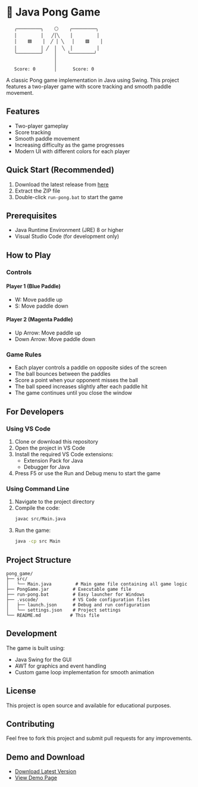 # 🏓 Java Pong Game

```
   ╭─────────╮    ⚪    ╭─────────╮
   │         │   ╱│╲    │         │
   │    🟦    │  ╱ │ ╲   │    🟪    │
   │         │ ╱  │  ╲  │         │
   ╰─────────╯    │    ╰─────────╯
                  │
                  │
   Score: 0       │      Score: 0
```

A classic Pong game implementation in Java using Swing. This project features a two-player game with score tracking and smooth paddle movement.

## Features

- Two-player gameplay
- Score tracking
- Smooth paddle movement
- Increasing difficulty as the game progresses
- Modern UI with different colors for each player

## Quick Start (Recommended)

1. Download the latest release from [here](https://github.com/mevo0108/PingPong/releases/latest)
2. Extract the ZIP file
3. Double-click `run-pong.bat` to start the game

## Prerequisites

- Java Runtime Environment (JRE) 8 or higher
- Visual Studio Code (for development only)

## How to Play

### Controls

#### Player 1 (Blue Paddle)
- W: Move paddle up
- S: Move paddle down

#### Player 2 (Magenta Paddle)
- Up Arrow: Move paddle up
- Down Arrow: Move paddle down

### Game Rules
- Each player controls a paddle on opposite sides of the screen
- The ball bounces between the paddles
- Score a point when your opponent misses the ball
- The ball speed increases slightly after each paddle hit
- The game continues until you close the window

## For Developers

### Using VS Code

1. Clone or download this repository
2. Open the project in VS Code
3. Install the required VS Code extensions:
   - Extension Pack for Java
   - Debugger for Java
4. Press F5 or use the Run and Debug menu to start the game

### Using Command Line

1. Navigate to the project directory
2. Compile the code:
   ```bash
   javac src/Main.java
   ```
3. Run the game:
   ```bash
   java -cp src Main
   ```

## Project Structure

```
pong_game/
├── src/
│   └── Main.java         # Main game file containing all game logic
├── PongGame.jar         # Executable game file
├── run-pong.bat         # Easy launcher for Windows
├── .vscode/             # VS Code configuration files
│   ├── launch.json      # Debug and run configuration
│   └── settings.json    # Project settings
└── README.md           # This file
```

## Development

The game is built using:
- Java Swing for the GUI
- AWT for graphics and event handling
- Custom game loop implementation for smooth animation

## License

This project is open source and available for educational purposes.

## Contributing

Feel free to fork this project and submit pull requests for any improvements.

## Demo and Download

- [Download Latest Version](https://github.com/mevo0108/PingPong/releases/latest)
- [View Demo Page](https://mevo0108.github.io/PingPong/) 